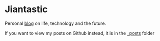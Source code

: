 # Jiantastic

Personal [blog](https://jiantastic.github.io/) on life, technology and the future. 

If you want to view my posts on Github instead, it is in the [_posts](https://github.com/Jiantastic/jiantastic.github.io/tree/master/_posts) folder
